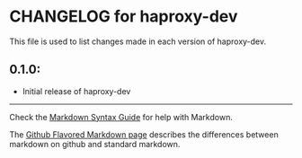 # CHANGELOG for haproxy-dev

This file is used to list changes made in each version of haproxy-dev.

## 0.1.0:

* Initial release of haproxy-dev

- - -
Check the [Markdown Syntax Guide](http://daringfireball.net/projects/markdown/syntax) for help with Markdown.

The [Github Flavored Markdown page](http://github.github.com/github-flavored-markdown/) describes the differences between markdown on github and standard markdown.
